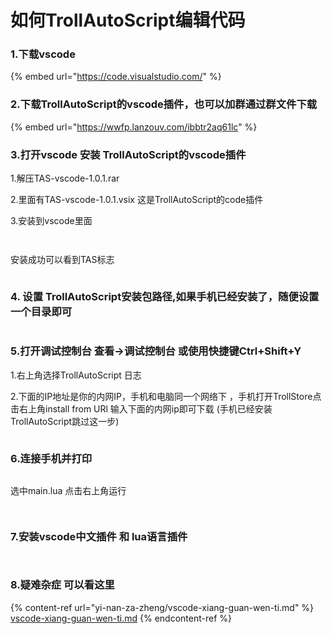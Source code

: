 # 如何TrollAutoScript编辑代码





### 1.下载vscode

{% embed url="https://code.visualstudio.com/" %}



### 2.下载TrollAutoScript的vscode插件，也可以加群通过群文件下载

{% embed url="https://wwfp.lanzouv.com/ibbtr2aq61lc" %}



### 3.打开vscode   安装 TrollAutoScript的vscode插件 &#x20;

&#x20;    1.解压TAS-vscode-1.0.1.rar

&#x20;    2.里面有TAS-vscode-1.0.1.vsix  这是TrollAutoScript的code插件 &#x20;

&#x20;    3.安装到vscode里面

<div>

<figure><img src=".gitbook/assets/1727142368134 (2).jpg" alt=""><figcaption></figcaption></figure>

 

<figure><img src=".gitbook/assets/1727142424346 (1).jpg" alt=""><figcaption></figcaption></figure>

</div>

安装成功可以看到TAS标志

<figure><img src=".gitbook/assets/1727142631984.jpg" alt=""><figcaption></figcaption></figure>





### 4. 设置  TrollAutoScript安装包路径,如果手机已经安装了，随便设置一个目录即可

<figure><img src=".gitbook/assets/1727144128537 (1).jpg" alt=""><figcaption></figcaption></figure>

### 5.打开调试控制台    查看->调试控制台  或使用快捷键Ctrl+Shift+Y

&#x20; 1.右上角选择TrollAutoScript 日志

&#x20; 2.下面的IP地址是你的内网IP，手机和电脑同一个网络下 ，手机打开TrollStore点击右上角install from URl    输入下面的内网ip即可下载  (手机已经安装TrollAutoScript跳过这一步)

<figure><img src=".gitbook/assets/image (4).png" alt=""><figcaption></figcaption></figure>



### 6.连接手机并打印

<figure><img src=".gitbook/assets/1727145556860.jpg" alt=""><figcaption></figcaption></figure>

选中main.lua  点击右上角运行

<div>

<figure><img src=".gitbook/assets/1727145558057 (2).jpg" alt=""><figcaption></figcaption></figure>

 

<figure><img src=".gitbook/assets/1727145596059.jpg" alt=""><figcaption></figcaption></figure>

</div>





### 7.安装vscode中文插件 和 lua语言插件

<div>

<figure><img src=".gitbook/assets/1727142620164 (1).jpg" alt=""><figcaption></figcaption></figure>

 

<figure><img src=".gitbook/assets/1727142594547 (1).jpg" alt=""><figcaption></figcaption></figure>

</div>



### 8.疑难杂症 可以看这里

{% content-ref url="yi-nan-za-zheng/vscode-xiang-guan-wen-ti.md" %}
[vscode-xiang-guan-wen-ti.md](yi-nan-za-zheng/vscode-xiang-guan-wen-ti.md)
{% endcontent-ref %}

